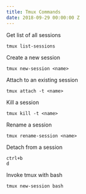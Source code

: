 ```yaml
---
title: Tmux Commands
date: 2018-09-29 00:00:00 Z
---
```


Get list of all sessions
```
tmux list-sessions
```

Create a new session
```
tmux new-session <name>
```

Attach to an existing session
```
tmux attach -t <name>
```

Kill a session
```
tmux kill -t <name>
```

Rename a session
```
tmux rename-session <name>
```

Detach from a session
```
ctrl+b
d
```

Invoke tmux with bash
```
tmux new-session bash
```